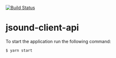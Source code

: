 [![Build Status](https://travis-ci.org/Joatin/jsound-client-api.svg?branch=master)](https://travis-ci.org/Joatin/jsound-client-api)

# jsound-client-api
To start the application run the following command:
```bash
$ yarn start
```
